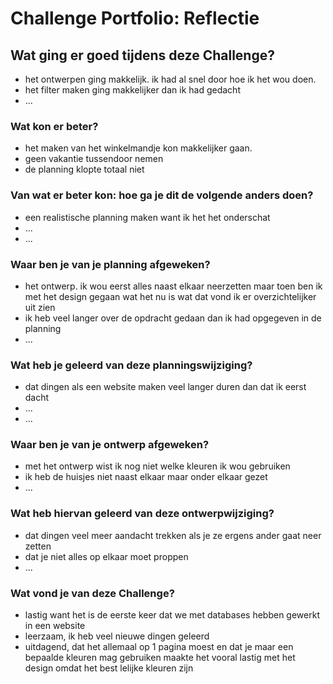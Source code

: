 # Challenge Portfolio: Reflectie

## Wat ging er goed tijdens deze Challenge?

- het ontwerpen ging makkelijk. ik had al snel door hoe ik het wou doen.
- het filter maken ging makkelijker dan ik had gedacht
- ...

### Wat kon er beter?

- het maken van het winkelmandje kon makkelijker gaan.
- geen vakantie tussendoor nemen
- de planning klopte totaal niet

### Van wat er beter kon: hoe ga je dit de volgende anders doen?

- een realistische planning maken want ik het het onderschat
- ...
- ...

### Waar ben je van je planning afgeweken?

- het ontwerp. ik wou eerst alles naast elkaar neerzetten maar toen ben ik met het design gegaan wat het nu is wat dat vond ik er overzichtelijker uit zien
- ik heb veel langer over de opdracht gedaan dan ik had opgegeven in de planning
- ...

### Wat heb je geleerd van deze planningswijziging?

- dat dingen als een website maken veel langer duren dan dat ik eerst dacht
- ...
- ...

### Waar ben je van je ontwerp afgeweken?

- met het ontwerp wist ik nog niet welke kleuren ik wou gebruiken
- ik heb de huisjes niet naast elkaar maar onder elkaar gezet
- ...

### Wat heb hiervan geleerd van deze ontwerpwijziging?

- dat dingen veel meer aandacht trekken als je ze ergens ander gaat neer zetten
- dat je niet alles op elkaar moet proppen
- ...

### Wat vond je van deze Challenge?

- lastig want het is de eerste keer dat we met databases hebben gewerkt in een website
- leerzaam, ik heb veel nieuwe dingen geleerd
- uitdagend, dat het allemaal op 1 pagina moest en dat je maar een bepaalde kleuren mag gebruiken maakte het vooral lastig met het design omdat het best lelijke kleuren zijn
